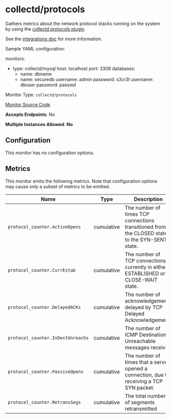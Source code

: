<!--- GENERATED BY gomplate from scripts/docs/monitor-page.md.tmpl --->

# collectd/protocols

 Gathers metrics about the network protocol
stacks running on the system by using the [collectd protocols
plugin](https://collectd.org/wiki/index.php/Plugin:Protocols).

See the [integrations
doc](https://github.com/signalfx/integrations/tree/master/collectd-protocols)
for more information.

Sample YAML configuration:

monitors:
 - type: collectd/mysql
   host: localhost
   port: 3306
   databases:
     - name: dbname
     - name: securedb
       username: admin
       password: s3cr3t
   username: dbuser
   password: passwd
   
Monitor Type: `collectd/protocols`

[Monitor Source Code](https://github.com/signalfx/signalfx-agent/tree/master/internal/monitors/collectd/protocols)

**Accepts Endpoints**: No

**Multiple Instances Allowed**: **No**

## Configuration

This monitor has no configuration options.


## Metrics

This monitor emits the following metrics.  Note that configuration options may
cause only a subset of metrics to be emitted.

| Name | Type | Description |
| ---  | ---  | ---         |
| `protocol_counter.ActiveOpens` | cumulative | The number of times TCP connections transitioned from the CLOSED state to the SYN-SENT state. |
| `protocol_counter.CurrEstab` | cumulative | The number of TCP connections currently in either ESTABLISHED or CLOSE-WAIT state. |
| `protocol_counter.DelayedACKs` | cumulative | The number of acknowledgements delayed by TCP Delayed Acknowledgement |
| `protocol_counter.InDestUnreachs` | cumulative | The number of ICMP Destination Unreachable messages received |
| `protocol_counter.PassiveOpens` | cumulative | The number of times that a server opened a connection, due to receiving a TCP SYN packet. |
| `protocol_counter.RetransSegs` | cumulative | The total number of segments retransmitted |



